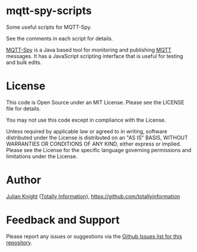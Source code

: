 # mqtt-spy-scripts
Some useful scripts for MQTT-Spy.

See the comments in each script for details.

[MQTT-Spy](https://github.com/eclipse/paho.mqtt-spy/wiki) is a Java based tool for monitoring and publishing [MQTT](http://mqtt.org/) messages. It has a JavaScript scripting interface that is useful for testing and bulk edits.

# License
This code is Open Source under an MIT License. Please see the LICENSE file for details.

You may not use this code except in compliance with the License.
    
Unless required by applicable law or agreed to in writing, software distributed under the License is distributed on an "AS IS" BASIS, WITHOUT WARRANTIES OR CONDITIONS OF ANY KIND, either express or implied. Please see the License for the specific language governing permissions and limitations under the License.

# Author
[Julian Knight](https://uk.linkedin.com/in/julianknight2/) ([Totally Information](https://www.totallyinformation.com)), https://github.com/totallyinformation

# Feedback and Support
Please report any issues or suggestions via the [Github Issues list for this repository](https://github.com/TotallyInformation/mqtt-spy-scripts/issues).
